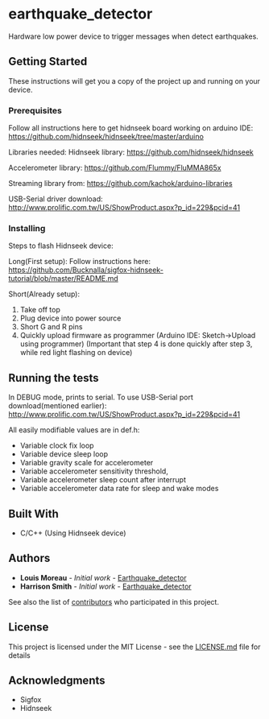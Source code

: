 # earthquake_detector

Hardware low power device to trigger messages when detect earthquakes.

## Getting Started

These instructions will get you a copy of the project up and running on your device.

### Prerequisites

Follow all instructions here to get hidnseek board working on arduino IDE:
https://github.com/hidnseek/hidnseek/tree/master/arduino

Libraries needed:
Hidnseek library: https://github.com/hidnseek/hidnseek

Accelerometer library: https://github.com/Flummy/FluMMA865x

Streaming library from: https://github.com/kachok/arduino-libraries

USB-Serial driver download: http://www.prolific.com.tw/US/ShowProduct.aspx?p_id=229&pcid=41

### Installing

Steps to flash Hidnseek device:

Long(First setup):
Follow instructions here: https://github.com/Bucknalla/sigfox-hidnseek-tutorial/blob/master/README.md

Short(Already setup):
1. Take off top
2. Plug device into power source
3. Short G and R pins
4. Quickly upload firmware as programmer (Arduino IDE: Sketch->Upload using programmer)
(Important that step 4 is done quickly after step 3, while red light flashing on device)

## Running the tests

In DEBUG mode, prints to serial.
To use USB-Serial port download(mentioned earlier): http://www.prolific.com.tw/US/ShowProduct.aspx?p_id=229&pcid=41

All easily modifiable values are in def.h:

* Variable clock fix loop
* Variable device sleep loop
* Variable gravity scale for accelerometer
* Variable accelerometer sensitivity threshold,
* Variable accelerometer sleep count after interrupt
* Variable accelerometer data rate for sleep and wake modes

## Built With

* C/C++ (Using Hidnseek device)

## Authors

* **Louis Moreau** - *Initial work* - [Earthquake_detector](https://github.com/luisomoreau)
* **Harrison Smith** - *Initial work* - [Earthquake_detector](https://github.com/dstar1)

See also the list of [contributors](https://github.com/sigfox-earthquake/contributors) who participated in this project.

## License

This project is licensed under the MIT License - see the [LICENSE.md](LICENSE.md) file for details

## Acknowledgments

* Sigfox
* Hidnseek
